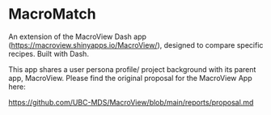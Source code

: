 # MacroMatch
An extension of the MacroView Dash app (https://macroview.shinyapps.io/MacroView/), designed to compare specific recipes. Built with Dash.

This app shares a user persona profile/ project background with its parent app, MacroView. Please find the original proposal for the MacroView App here:

https://github.com/UBC-MDS/MacroView/blob/main/reports/proposal.md
